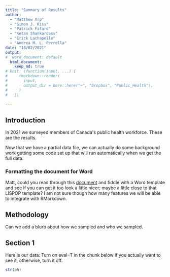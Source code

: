 ```yaml
---
title: "Summary of Results"
author: 
  - "Matthew Arp"
  - "Simon J. Kiss"
  - "Patrick Fafard"
  - "Ketan Shankardass"
  - "Erick Lachapelle"
  - "Andrea M. L. Perrella"
date: "18/02/2021"
output: 
#  word_document: default
  html_document: 
    keep_md: true
# knit: (function(input, ...) {
#     rmarkdown::render(
#       input,
#       output_dir = here::here("~", "Dropbox", "Public_Health"),
#     )
#   })
  
---
```




## Introduction

In 2021 we surveyed members of Canada's public health workforce. These are the results. 

Now that we have a partial data file, we can actually do some background work getting some code set up that will run automatically when we get the full data. 

### Formatting the document for Word

Matt, could you read through this [document](https://rmarkdown.rstudio.com/articles_docx.html) and fiddle with a Word template and see if you can get it too look a little nicer; maybe a little close to that LISPOP template? I am not sure though how many features we will be able to integrate with RMarkdown. 

## Methodology
Can we add a blurb about how we sampled and who we sampled. 




## Section 1

Here is our data: Turn on eval=T in the chunk below if you actually want to see it, otherwise, turn it off. 


```r
str(ph)
```

